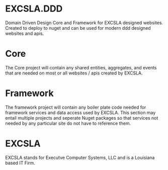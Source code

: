 # EXCSLA.DDD
Domain Driven Design Core and Framework for EXCSLA designed websites. Created to deploy to nuget and can be used for modern ddd designed websites and apis.

# Core
The Core project will contain any shared entities, aggregates, and events that are needed on most or all websites / apis created by EXCSLA.

# Framework
The framework project will contain any boiler plate code needed for framework services and data access used by EXCSLA. This section may entail multiple projects and seperate Nuget packages so that services not needed by any particular site do not have to reference them.

# EXCSLA
EXCSLA stands for Executve Computer Systems, LLC and is a Louisiana based IT Firm.

